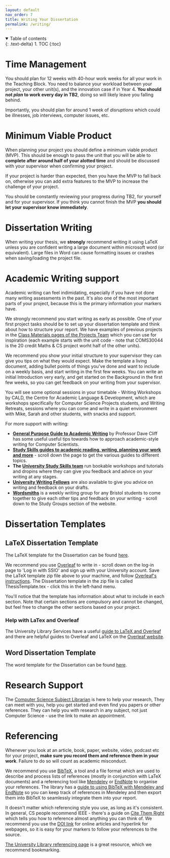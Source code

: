 ```yaml
---
layout: default
nav_order: 7
title: Writing Your Dissertation
permalink: /writing/
---
```


<details open markdown="block">
<summary>
Table of contents
</summary>
{: .text-delta}
1. TOC
{:toc}
</details>


# Time Management

You should plan for 12 weeks with 40-hour work weeks for all your work in the
Teaching Block. You need to balance your workload between your project, your other unit(s), and the innovation case if
in Year 4.
**You should not *plan* to work every day in TB2**, doing so will likely leave you falling behind.

Importantly, you should plan for around 1 week of *disruptions* which could be illnesses, job interviews, computer issues, etc.

# Minimum Viable Product

When planning your project you should define a minimum viable product (MVP).
This should be enough to pass the unit that you will be able to **complete
after around half of your alotted time** and should be discussed with your
supervisor when confirming your project.

If your project is harder than expected, then you have the MVP to fall back on,
otherwise you can add extra features to the MVP to increase the challenge of
your project.

You should be constantly reviewing your progress during TB2, for yourself and
for your supervisor. If you think you cannot finish the MVP **you should let
your supervisor know immediately**.


# Dissertation Writing

When writing your thesis, we **strongly** recommend writing it using LaTeX
unless you are confident writing a large document within microsoft word (or
equivalent). Large files in Word can cause formatting issues or crashes when
saving/loading the project file.

# Academic Writing support

Academic writing can feel indimidating, especially if you have not done many
writing assessments in the past. It's also one of the most important parts of
your project, because this is the primary information your markers have.  

We strongly recommend you start writing as early as possible. One of your first
project tasks should be to set up your dissertation template and think about
how to structure your report. We have examples of previous projects in
the [Class Materials pages of the Projects
Team](https://uob.sharepoint.com/:f:/r/teams/grp-2024-5IndividualProjects2/Shared%20Documents/General?csf=1&web=1&e=iPuTMH)
which you can use for inspiration (each example starts with the unit code -
note that COMS30044 is the 20 credit Maths & CS project worht half of the other
units).

We recommend you show your initial structure to your supervisor they can give
you tips on what they would expect. Make the template a living document,
adding bullet points of things you've done and want to include on a weekly
basis, and start writing in the first few weeks.  You can write an initial
Introduction very early, and get started on the Background in the first few
weeks, so you can get feedback on your writing from your supervisor.

You will see some optional sessions in your timetable - Writing Workshops by
CALD, the Centre for Academic Language & Development, which are workshops
specifically for Computer Science Projects students, and Writing Retreats,
sessions where you can come and write in a quiet environment with Mike, Sarah
and other students, with snacks and support.  

For more support with writing:

* **[General Purpose Guide to Academic Writing](https://uob.sharepoint.com/:b:/r/teams/grp-2024-5IndividualProjects2/Class%20Materials/TipsOnWriting.pdf?csf=1&web=1&e=rr5B30)** by Professor Dave Cliff has some useful useful tips towards how to approach
academic-style writing for Computer Scientists.
* **[Study Skills guides to academic reading, writing, planning your work and more](https://www.bristol.ac.uk/students/your-studies/study-support/study-skills)** - scroll down the page to get the various guides to different topics.  
* **The [University Study Skills team](https://www.bristol.ac.uk/students/your-studies/study-support/study-skills/)** run bookable workshops and tutorials and dropins where they can give you feedback and advice on your writing at any stages. 
* **[University Writing Fellows](https://www.bristol.ac.uk/bristol-futures/royal-literary-fellows/)** are also available to give you advice on writing and feedback on your drafts.
* **[Wordsmiths](https://www.bristol.ac.uk/students/your-studies/study-support/study-skills/#groups)** is a weekly writing group for any Bristol students to come together to give each other tips and feedback on your writing - scroll down to the Study Groups section of the website.


# Dissertation Templates

## LaTeX Dissertation Template

The LaTeX template for the Dissertation can be found [here](https://github.com/CS-UoB-Individual-Project/Dissertation-template).  

We recommend you use [Overleaf](https://www.overleaf.com/) to write in - scroll
down on the log-in page to 'Log in with SSIO' and sign up with your University
account.  Save the LaTeX template zip file above to your machine, and follow
[Overleaf's
instructions](https://www.overleaf.com/learn/how-to/Uploading_a_project).  The
Dissertation template in the zip file is called ThesisTemplate.tex - click this
in the left-hand menu.  

You'll notice that the template has information about what to include in each
section. Note that certain sections are compulsory and cannot be changed, but
feel free to change the other sections based on your project.

### Help with LaTex and Overleaf

The University Library Services have a useful [guide to LaTeX and
Overleaf](https://bristol.libguides.com/computer-science/latex) and there are
helpful guides to Overleaf and LaTeX on the [Overleaf
website](https://www.overleaf.com/learn). 

## Word Dissertation Template

The word template for the Dissertation can be found
[here](https://uob.sharepoint.com/:w:/r/teams/grp-2024-5IndividualProjects2/Class%20Materials/ThesisTemplate%20-%20Word.docx?d=w332200b510a34a0889161d287e1b917e&csf=1&web=1&e=VgkZIB).

# Research Support

The [Computer Science Subject
Librarian](https://bristol.libguides.com/computer-science) is here to help your
research,  They can meet with you, help you get started and even find you
papers or other references.  They can help you with research in any subject,
not just Computer Science - use the link to make an appointment.  

# Referencing

Whenever you look at an article, book, paper, website, video, podcast etc for
your project, **make sure you record them and reference them in your work**.
Failure to do so will count as academic misconduct.

We recommend you use [BibTeX](https://www.bibtex.org/), a tool and a file
format which are used to describe and process lists of references (mostly in
conjunction with LaTeX documents) and a referencing tool like
[Mendeley](https://www.bristol.ac.uk/library/subject-support/libraryskills/referencing/mendeley/)
or
[EndNote](https://www.bristol.ac.uk/library/subject-support/libraryskills/referencing/endnote/)
to organise your references.  The library has a [guide to using BibTeX with
Mendeley and EndNote](https://bristol.libguides.com/ld.php?content_id=33098841)
so you can keep track of references in Mendeley and then export them into
BibTeX to seamlessly integrate them into your report. 

It doesn't matter which referencing style you use, as long as it's consistent.
In general, CS people recommend IEEE - there's a guide on [Cite Them
Right](https://www-citethemrightonline-com.bris.idm.oclc.org/category-list?docid=CTRIEEE)
which tells you how to reference almost anything you can think of. We recommend
you use the [DOI link](https://www.doi.org/the-identifier/what-is-a-doi/) for
online articles and hyperlink for webpages, so it is easy for your markers to
follow your references to the source.  

[The University Library referencing page]( https://www.bristol.ac.uk/library/subject-support/referencing/) is a great resource, which we recommend bookmarking.




